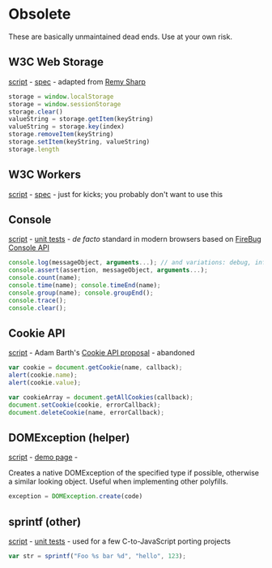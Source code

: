 Obsolete
========

These are basically unmaintained dead ends. Use at your own risk.

W3C Web Storage
---------------
[script](storage.js) -
[spec](http://dev.w3.org/html5/webstorage/) -
adapted from [Remy Sharp](https://gist.github.com/350433)

```javascript
storage = window.localStorage
storage = window.sessionStorage
storage.clear()
valueString = storage.getItem(keyString)
valueString = storage.key(index)
storage.removeItem(keyString)
storage.setItem(keyString, valueString)
storage.length
````

W3C Workers
-----------
[script](workers.js) -
[spec](http://dev.w3.org/html5/workers/) -
just for kicks; you probably don't want to use this


Console
-------
[script](console.js) -
[unit tests](http://inexorabletash.github.io/polyfill/obsolete/tests/console.html) -
*de facto* standard in modern browsers based on [FireBug Console API](http://getfirebug.com/wiki/index.php/Console_API)

```javascript
console.log(messageObject, arguments...); // and variations: debug, info, warn, error
console.assert(assertion, messageObject, arguments...);
console.count(name);
console.time(name); console.timeEnd(name);
console.group(name); console.groupEnd();
console.trace();
console.clear();
```

Cookie API
----------
[script](cookie.js) -
Adam Barth's [Cookie API proposal](https://docs.google.com/Doc?docid=0AZpchfQ5mBrEZGQ0cDh3YzRfMTRmdHFma21kMg&hl=en&pli=1) -
abandoned

```javascript
var cookie = document.getCookie(name, callback);
alert(cookie.name);
alert(cookie.value);

var cookieArray = document.getAllCookies(callback);
document.setCookie(cookie, errorCallback);
document.deleteCookie(name, errorCallback);
```

DOMException (helper)
---------------------
[script](https://github.com/inexorabletash/polyfill/edit/master/obsolete/domexception.js) -
[demo page](http://inexorabletash.github.io/polyfill/obsolete/demos/domexception.html) -

Creates a native DOMException of the specified type if possible,
otherwise a similar looking object. Useful when implementing other polyfills.

```javascript
exception = DOMException.create(code)
```

sprintf (other)
---------------
[script](sprintf.js) -
[unit tests](http://inexorabletash.github.io/polyfill/obsolete/tests/sprintf.html) -
used for a few C-to-JavaScript porting projects

```javascript
var str = sprintf("Foo %s bar %d", "hello", 123);
```
